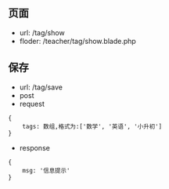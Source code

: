 ## 页面
* url: /tag/show
* floder: /teacher/tag/show.blade.php


## 保存
* url: /tag/save
* post
* request
```
{
    tags: 数组,格式为:['数学', '英语', '小升初']
}

```
* response
```
{
    msg: '信息提示'
}
```